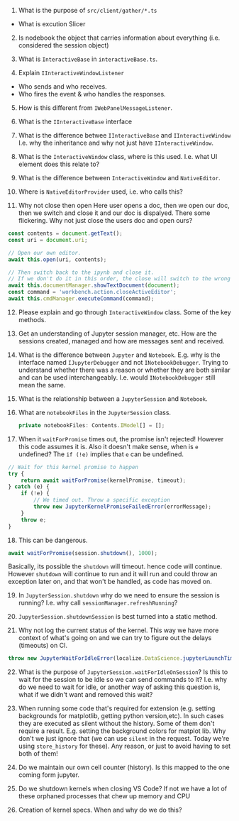 1. What is the purpose of `src/client/gather/*.ts`

-   What is excution Slicer

2. Is nodebook the object that carries information about everything (i.e. considered the session object)

3. What is `InteractiveBase` in `interactiveBase.ts`.
4. Explain `IInteractiveWindowListener`

-   Who sends and who receives.
-   Who fires the event & who handles the responses.

5. How is this different from `IWebPanelMessageListener`.

6. What is the `IInteractiveBase` interface
7. What is the difference betwee `IInteractiveBase` and `IInteractiveWindow`
   I.e. why the inheritance and why not just have `IInteractiveWindow`.

8. What is the `InteractiveWindow` class, where is this used. I.e. what UI element does this relate to?
9. What is the difference between `InteractiveWindow` and `NativeEditor`.
10. Where is `NativeEditorProvider` used, i.e. who calls this?

11. Why not close then open
    Here user opens a doc, then we open our doc, then we switch and close it and our doc is dispalyed. There some flickering.
    Why not just close the users doc and open ours?

```typescript
const contents = document.getText();
const uri = document.uri;

// Open our own editor.
await this.open(uri, contents);

// Then switch back to the ipynb and close it.
// If we don't do it in this order, the close will switch to the wrong item
await this.documentManager.showTextDocument(document);
const command = 'workbench.action.closeActiveEditor';
await this.cmdManager.executeCommand(command);
```

12. Please explain and go through `InteractiveWindow` class.
    Some of the key methods.

13. Get an understanding of Jupyter session manager, etc.
    How are the sessions created, managed and how are messages sent and received.

14. What is the difference between `Jupyter` and `Notebook`.
    E.g. why is the interface named `IJupyterDebugger` and not `INotebookDebugger`.
    Trying to understand whether there was a reason or whether they are both similar and can be used interchangeably. I.e. would `INotebookDebugger` still mean the same.

15. What is the relationship between a `JupyterSession` and `Notebook`.
16. What are `notebookFiles` in the `JupyterSession` class.
    ```typescript
    private notebookFiles: Contents.IModel[] = [];
    ```
17. When it `waitForPromise` times out, the promise isn't rejected!
    However this code assumes it is.
    Also it doesn't make sense, when is `e` undefined?
    The `if (!e)` implies that `e` can be undefined.

```typescript
// Wait for this kernel promise to happen
try {
    return await waitForPromise(kernelPromise, timeout);
} catch (e) {
    if (!e) {
        // We timed out. Throw a specific exception
        throw new JupyterKernelPromiseFailedError(errorMessage);
    }
    throw e;
}
```

18. This can be dangerous.

```typescript
await waitForPromise(session.shutdown(), 1000);
```

Basically, its possible the `shutdown` will timeout. hence code will continue.
However `shutdown` will continue to run and it will run and could throw an exception later on, and that won't be handled, as code has moved on.

19. In `JupyterSession.shutdown` why do we need to ensure the session is running?
    I.e. why call `sessionManager.refreshRunning`?

20. `JupyterSession.shutdownSession` is best turned into a static method.

21. Why not log the current status of the kernel. This way we have more context of what's going on and we can try to figure out the delays (timeouts) on CI.

```typescript
throw new JupyterWaitForIdleError(localize.DataScience.jupyterLaunchTimedOut());
```

22. What is the purpose of `JupyterSession.waitForIdleOnSession`?
    Is this to wait for the session to be idle so we can send commands to it?
    I.e. why do we need to wait for idle, or another way of asking this question is, what if we didn't want and removed this wait?

23. When running some code that's required for extension (e.g. setting backgrounds for matplotlib, getting python version,etc).
    In such cases they are executed as silent without the history.
    Some of them don't require a result. E.g. setting the background colors for matplot lib.
    Why don't we just ignore that (we can use `silent` in the request. Today we're using `store_history` for these).
    Any reason, or just to avoid having to set both of them!

24. Do we maintain our own cell counter (history).
    Is this mapped to the one coming form jupyter.

25. Do we shutdown kernels when closing VS Code?
    If not we have a lot of these orphaned processes that chew up memory and CPU

26. Creation of kernel specs. When and why do we do this?
